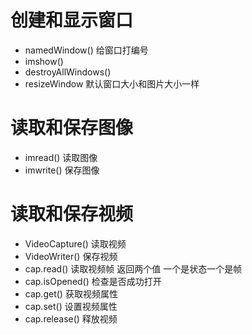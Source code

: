 # 创建和显示窗口

- namedWindow() 给窗口打编号
- imshow()
- destroyAllWindows()
- resizeWindow 默认窗口大小和图片大小一样

# 读取和保存图像

- imread() 读取图像
- imwrite() 保存图像

# 读取和保存视频

- VideoCapture() 读取视频
- VideoWriter() 保存视频
- cap.read() 读取视频帧 返回两个值 一个是状态一个是帧
- cap.isOpened() 检查是否成功打开
- cap.get() 获取视频属性
- cap.set() 设置视频属性
- cap.release() 释放视频
